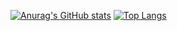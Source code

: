 [![Anurag's GitHub stats](https://github-readme-stats.vercel.app/api?username=yuzua&count_private=true&theme=tokyonight&show_icons=true)](https://github.com/anuraghazra/github-readme-stats)
[![Top Langs](https://github-readme-stats.vercel.app/api/top-langs/?username=yuzua&layout=compact&hide=javascript,jupyter%20notebook,php,Dockerfile,Blade,html,css&count_private=true&theme=tokyonight)](https://github.com/anuraghazra/github-readme-stats)
